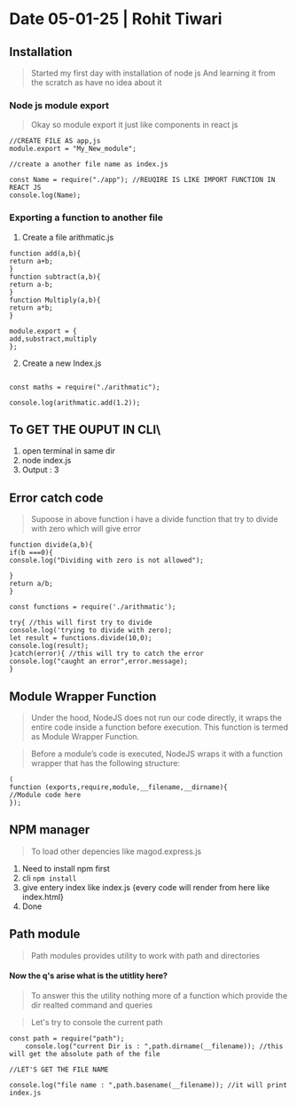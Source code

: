 
# Date 05-01-25 | Rohit Tiwari

## Installation

> Started my first day with installation of node js 
> And learning it from the scratch as have no idea about it
### Node js module export

> Okay so module export it just like components in react js 

```node js
//CREATE FILE AS app,js
module.export = "My_New_module";

//create a another file name as index.js

const Name = require("./app"); //REUQIRE IS LIKE IMPORT FUNCTION IN REACT JS
console.log(Name);
```


### Exporting a function to another file

1. Create a file arithmatic.js
```node
function add(a,b){
return a+b;
}
function subtract(a,b){
return a-b;
}
function Multiply(a,b){
return a*b;
}

module.export = {
add,substract,multiply
};
```

2. Create a new Index.js

```node

const maths = require("./arithmatic");

console.log(arithmatic.add(1.2));
```

## To GET THE OUPUT IN CLI\

1. open terminal in same dir
2. node index.js
3. Output : 3

## Error catch code

> Supoose in above function i have a divide function that try to divide with zero which will give error

```node 
function divide(a,b){
if(b ===0){
console.log("Dividing with zero is not allowed");

}
return a/b;
}
```

```node
const functions = require('./arithmatic');

try{ //this will first try to divide
console.log('trying to divide with zero);
let result = functions.divide(10,0);
console.log(result);
}catch(error){ //this will try to catch the error 
console.log("caught an error",error.message);
}
```


## Module Wrapper Function

>Under the hood, NodeJS does not run our code directly, it wraps the entire code inside a function before execution. This function is termed as Module Wrapper Function.

>Before a module’s code is executed, NodeJS wraps it with a function wrapper that has the following structure:

```node
(
function (exports,require,module,__filename,__dirname){
//Module code here
});
```

## NPM manager

>To load other depencies like magod.express.js

1. Need to install npm first
2. cli `npm install`
3. give entery index like index.js {every code will render from here like index.html}
4. Done

## Path module

> Path modules provides utility to work with path and directories 

#### Now the q's arise what is the utitlity here?
> To answer this the utility nothing more of a function which provide the dir realted command and queries

> Let's try to console the current path 

```node
const path = require("path");
	console.log("current Dir is : ",path.dirname(__filename)); //this will get the absolute path of the file

//LET'S GET THE FILE NAME

console.log("file name : ",path.basename(__filename)); //it will print index.js
```

